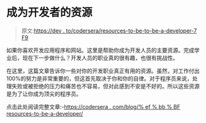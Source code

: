 # 成为开发者的资源

> 原文:[https://dev . to/codersera/resources-to-be-to-be-a-developer-7 F9](https://dev.to/codersera/resources-to-become-a-developer-7f9)

如果你喜欢开发应用程序和网站。这里是帮助你成为开发人员的主要资源。完成学业后，现在下一步做什么？开发人员的职业真的很有趣，也很有挑战性。

在这里，这篇文章告诉你一些对你的开发职业真正有用的资源。虽然，对工作付出 100%的努力是非常重要的，但这首先取决于你和你的自律。对于程序员来说，处理失败或被拒绝的压力和痛苦也不容易，但对此感到不安是不好的。所以这些资源是为了让你成为顶尖的程序员。

点击此处阅读完整文章:-[https://codersera . com/blog/% ef % bb % BF resources-to-be-a-developer/](https://codersera.com/blog/%ef%bb%bfresources-to-become-a-developer/)